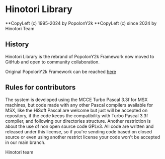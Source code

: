 # Hinotori Library

**CopyLeft (c) 1995-2024 by PopolonY2k
**CopyLeft (c) since 2024 by Hinotori Team


## History
Hinotori Library is the rebrand of PopolonY2k Framework  now moved to GitHub and open to community collaboration.

Original PopolonY2k Framework can be reached [here](https://sourceforge.net/projects/oldskooltech/) 


## Rules for contributors

The system is developed using the MCCE Turbo Pascal 3.3f for MSX machines, but 
code made with any other Pascal compilers available for MSX, like the HiSoft 
Pascal are welcome but just will be accepted on repository, if the code keeps the 
compatibility with Turbo Pascal 3.3f compiler, and following our directories 
structure.
Another restriction is about the use of non open source code GPLv3. All code are
written and released under this license, so if you're sending code based on closed
source or even using another restrict license your code won't be accepted in our main 
branch.


Hinotori team
